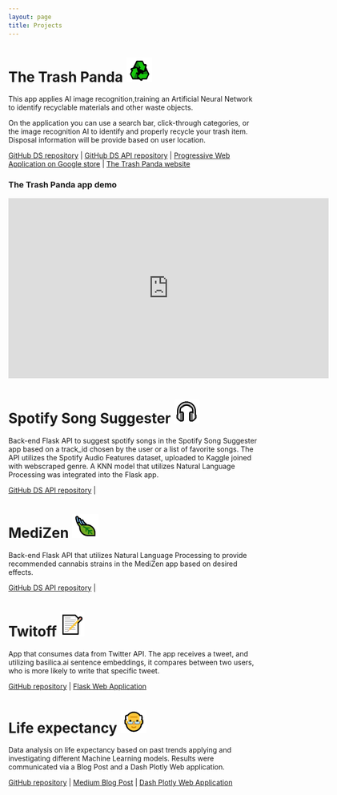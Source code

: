```yaml
---
layout: page
title: Projects
---
```


# The Trash Panda ![](/img/Capture1.PNG)

This app applies AI image recognition,training an Artificial Neural Network to identify recyclable materials and other waste objects.

On the application you can use a search bar, click-through categories, or the image recognition AI to identify and properly recycle your trash item. Disposal information will be provide based on user location.  

<a href="https://github.com/VeraMendes/trashpanda-ds/" target="_blank">GitHub DS repository</a> | <a href="https://github.com/VeraMendes/trashpanda-ds-api" target="_blank">GitHub DS API repository</a> | <a href="https://play.google.com/store/apps/details?id=com.thetrashpanda.twa" target="_blank">Progressive Web Application on Google store</a> | <a href="https://thetrashpanda.com" target="_blank">The Trash Panda website</a>

### **The Trash Panda app demo** 
<iframe width="640" height="360" src="https://www.youtube.com/embed/YbEzwob7PLw" frameborder="0" allow="accelerometer; autoplay; encrypted-media; gyroscope; picture-in-picture" allowfullscreen></iframe>



# Spotify Song Suggester ![](/img/Capture2.PNG)

Back-end Flask API to suggest spotify songs in the Spotify Song Suggester app based on a track_id chosen by the user or a list of favorite songs. The API utilizes the Spotify Audio Features dataset, uploaded to Kaggle joined with webscraped genre. A KNN model that utilizes Natural Language Processing was integrated into the Flask app.

<a href="https://github.com/Build-Week-Spotify-Song-Suggester-1/Data-science" target="_blank">GitHub DS API repository</a> |



# MediZen ![](/img/Capture3.PNG)

Back-end Flask API that utilizes Natural Language Processing to provide recommended cannabis strains in the MediZen app based on desired effects.

<a href="https://github.com/VeraMendes/medizen_ds_api" target="_blank">GitHub DS API repository</a> |



# Twitoff ![](/img/Capture4.PNG)

App that consumes data from Twitter API. The app receives a tweet, and utilizing basilica.ai sentence embeddings, it compares between two users, who is more likely to write that specific tweet.

<a href="https://github.com/VeraMendes/veramendes-twitoff" target="_blank">GitHub repository</a> | <a href="https://veramendes-twitoff.herokuapp.com/" target="_blank">Flask Web Application</a>



# Life expectancy ![](/img/Capture5.PNG)

Data analysis on life expectancy based on past trends applying and investigating different Machine Learning models. Results were communicated via a Blog Post and a Dash Plotly Web application.

<a href="https://github.com/VeraMendes/Life-expectancy-project" target="_blank">GitHub repository</a> | <a href="https://medium.com/@veramendes10/life-expectancy-how-past-trends-influences-the-future-4e0dc2a3c4fd" target="_blank">Medium Blog Post</a> | <a href="https://life-expectancy-project.herokuapp.com/" target="_blank">Dash Plotly Web Application</a>
